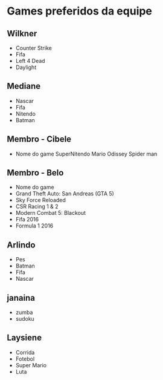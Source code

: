 # Games preferidos da equipe

## Wilkner   
* Counter Strike
* Fifa
* Left 4 Dead
* Daylight

## Mediane 
* Nascar
* Fifa
* Nitendo
* Batman

## Membro - Cibele
* Nome do game
SuperNitendo
Mario Odissey
Spider man

## Membro - Belo
* Nome do game
* Grand Theft Auto: San Andreas (GTA 5)
* Sky Force Reloaded
* CSR Racing 1 & 2
* Modern Combat 5: Blackout
* Fifa 2016
* Formula 1 2016 

## Arlindo

* Pes
* Batman
* Fifa
* Nascar

## janaina
* zumba
* sudoku

## Laysiene

* Corrida
* Fotebol
* Super Mario
* Luta